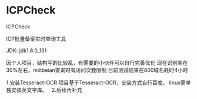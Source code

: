# ICPCheck
ICPCheck

ICP批量备案实时查询工具


JDK: jdk1.8.0_131


因个人项目，结构写的比较乱，有需要的小伙伴可以自行完善优化
现在识别率在30%左右，miitbeian查询时有访问次数限制
目前测试结果在800域名耗时4小时



1.安装Tesseract-OCR
  项目基于Tesseract-OCR，安装方式自行百度。
  linux需单独安装英文字库。
   
2.后续再补充
